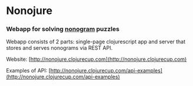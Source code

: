 # Nonojure
### Webapp for solving [nonogram](http://en.wikipedia.org/wiki/Nonogram) puzzles

Webapp consists of 2 parts: single-page clojurescript app and server that stores and serves nonograms via REST API.

Website: [http://nonojure.clojurecup.com](http://nonojure.clojurecup.com)

Examples of API: [http://nonojure.clojurecup.com/api-examples](http://nonojure.clojurecup.com/api-examples)


